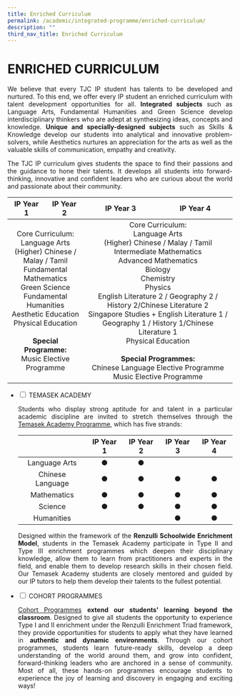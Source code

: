 ```yaml
---
title: Enriched Curriculum
permalink: /academic/integrated-programme/enriched-curriculum/
description: ""
third_nav_title: Enriched Curriculum
---
```

# ENRICHED CURRICULUM

<p style="text-align: justify;">We believe that every TJC IP student has talents to be developed and nurtured. To this end, we offer every IP student an enriched curriculum with talent development opportunities for all.&nbsp;<b>Integrated subjects</b>&nbsp;such as Language Arts, Fundamental Humanities and Green Science develop interdisciplinary thinkers who are adept at synthesizing ideas, concepts and knowledge.&nbsp;<b>Unique and specially-designed subjects</b>&nbsp;such as Skills &amp; Knowledge develop our students into analytical and innovative problem-solvers, while Aesthetics nurtures an appreciation for the arts as well as the valuable skills of communication, empathy and creativity.</p>

<p style="text-align: justify;">The TJC IP curriculum gives students the space to find their passions and the guidance to hone their talents. It develops all students into forward-thinking, innovative and confident leaders who are curious about the world and passionate about their community.</p>

<table>
<thead>
<tr>
<th style="text-align: center;">IP Year 1</th>
<th style="text-align: center;">IP Year 2</th>
<th style="text-align: center;">IP Year 3</th>
<th style="text-align: center;">IP Year 4</th>
</tr>
</thead>
<tbody>
<tr>
<td style="text-align: center;" colspan="2">Core Curriculum:<br>Language Arts<br>(Higher) Chinese / Malay / Tamil<br>Fundamental Mathematics<br>Green Science<br>Fundamental Humanities<br>Aesthetic Education<br>Physical Education<br><br><b>Special Programme:</b><br>Music Elective Programme</td>
<td style="text-align: center;" colspan="2">Core Curriculum:<br>Language Arts<br>(Higher) Chinese / Malay / Tamil<br>Intermediate Mathematics<br>Advanced Mathematics<br>Biology<br>Chemistry<br>Physics<br>English Literature 2 / Geography 2 / History 2/Chinese Literature 2<br>Singapore Studies + English Literature 1 / Geography 1 / History 1/Chinese Literature 1<br>Physical Education<br><br><b>Special Programmes:</b><br>Chinese Language Elective Programme<br>Music Elective Programme</td>
</tr>
</tbody>
</table>


<ul class="jekyllcodex_accordion">
  <li>
    <input type="checkbox" id="accordion1">
    <label for="accordion1">TEMASEK ACADEMY</label>
    <div>
			<p style="text-align: justify;">Students who display strong aptitude for and talent in a particular academic discipline are invited to stretch themselves through the <a href="https://www.temasekjc.moe.edu.sg/academic-1/integrated-programme/enriched-curriculum/temasek-academy">Temasek Academy Programme</a>, which has five strands:</p>
			<table>
<thead>
<tr>
<th style="text-align: center;">&nbsp;</th>
<th style="text-align: center;">IP Year 1</th>
<th style="text-align: center;">IP Year 2</th>
<th style="text-align: center;">IP Year 3</th>
<th style="text-align: center;">IP Year 4</th>
</tr>
</thead>
<tbody>
<tr>
<td style="text-align: center;">Language Arts</td>
<td style="text-align: center;">●</td>
<td style="text-align: center;">●</td>
<td style="text-align: center;">&nbsp;</td>
<td style="text-align: center;">&nbsp;</td>
</tr>
<tr>
<td style="text-align: center;">Chinese Language</td>
<td style="text-align: center;">●</td>
<td style="text-align: center;">●</td>
<td style="text-align: center;">●</td>
<td style="text-align: center;">●</td>
</tr>
<tr>
<td style="text-align: center;">Mathematics</td>
<td style="text-align: center;">●</td>
<td style="text-align: center;">●</td>
<td style="text-align: center;">●</td>
<td style="text-align: center;">●</td>
</tr>
<tr>
<td style="text-align: center;">Science</td>
<td style="text-align: center;">●</td>
<td style="text-align: center;">●</td>
<td style="text-align: center;">●</td>
<td style="text-align: center;">●</td>
</tr>
<tr>
<td style="text-align: center;">Humanities</td>
<td style="text-align: center;">&nbsp;</td>
<td style="text-align: center;">&nbsp;</td>
<td style="text-align: center;">●</td>
<td style="text-align: center;">●</td>
</tr>
</tbody>
</table>
    <p style="text-align: justify;">Designed within the framework of the&nbsp;<b>Renzulli Schoolwide Enrichment Model</b>, students in the Temasek Academy participate in Type II and Type III enrichment programmes which deepen their disciplinary knowledge, allow them to learn from practitioners and experts in the field, and enable them to develop research skills in their chosen field. Our Temasek Academy students are closely mentored and guided by our IP tutors to help them develop their talents to the fullest potential.</p>
    </div>
	</li> 
  <li>
    <input type="checkbox" id="accordion2">
    <label for="accordion2">COHORT PROGRAMMES</label>
    <div>
			<p style="text-align: justify;"><a href="/academic/integrated-programme/enriched-curriculum/cohort-programmes">Cohort Programmes</a> <b>extend our students' learning beyond the classroom</b>. Designed to give all students the opportunity to experience Type I and II enrichment under the Renzulli Enrichment Triad framework, they provide opportunities for students to apply what they have learned in <b>authentic and dynamic environments</b>. Through our cohort programmes, students learn future-ready skills, develop a deep understanding of the world around them, and grow into confident, forward-thinking leaders who are anchored in a sense of community. Most of all, these hands-on programmes encourage students to experience the joy of learning and discovery in engaging and exciting ways!</p>
    </div>
	</li> 
	</ul>